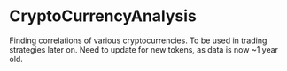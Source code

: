 # CryptoCurrencyAnalysis
Finding correlations of various cryptocurrencies. To be used in trading strategies later on.
Need to update for new tokens, as data is now ~1 year old.

